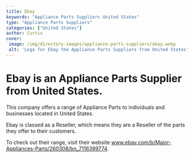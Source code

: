 ```yaml
---
title: Ebay
keywords: "Appliance Parts Suppliers United States"
type: "Appliance Parts Suppliers"
categories: ["United States"]
author: Curtis
cover: 
 image: /img/directory-images/appliance-parts-suppliers/ebay.webp
 alt: 'Logo for Ebay the Appliance Parts Suppliers from United States'
---
```


# Ebay is an Appliance Parts Supplier from United States.

This company offers a range of Appliance Parts to individuals and businesses located in United States.

Ebay is classed as a Reseller, which means they are a Reseller of the parts they offer to their customers.

To check out their range, visit their website www.ebay.com/b/Major-Appliances-Parts/260308/bn_7116399774.
